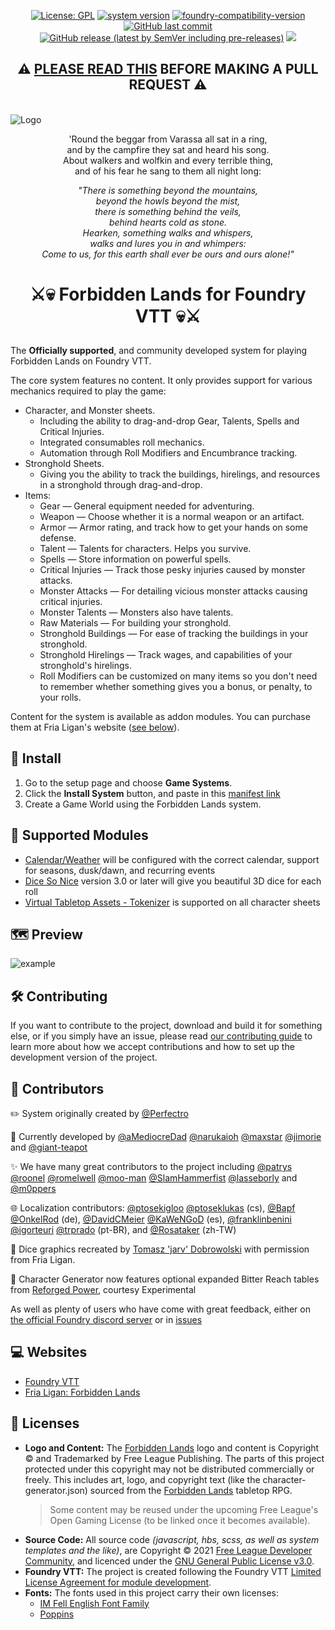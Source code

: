 <p align="center">
  <a href="https://github.com/fvtt-fria-ligan/forbidden-lands-foundry-vtt/blob/main/LICENSE" target="_blank">
    <img alt="License: GPL" src="https://img.shields.io/github/license/fvtt-fria-ligan/forbidden-lands-foundry-vtt?style=flat-square&label=License"/></a>
  <a href="https://github.com/fvtt-fria-ligan/forbidden-lands-foundry-vtt/releases/latest" target="_blank"><img alt="system version" src="https://img.shields.io/badge/dynamic/json.svg?url=https%3A%2F%2Fraw.githubusercontent.com%2Ffvtt-fria-ligan%2Fforbidden-lands-foundry-vtt%2Fmain%2Fstatic%2Fsystem.json&label=Version&query=$.version&colorB=blue&style=flat-square"/></a>
  <a href="https://foundryvtt.com" target="_blank">
    <img src="https://img.shields.io/badge/dynamic/json.svg?url=https%3A%2F%2Fraw.githubusercontent.com%2Ffvtt-fria-ligan%2Fforbidden-lands-foundry-vtt%2Fmain%2Fstatic%2Fsystem.json&label=Foundry&query=$.compatibleCoreVersion&colorB=blue&style=flat-square" alt="foundry-compatibility-version"/></a>
  <a href="https://github.com/fvtt-fria-ligan/forbidden-lands-foundry-vtt/graphs/commit-activity" target="_blank"><img alt="GitHub last commit" src="https://img.shields.io/github/last-commit/fvtt-fria-ligan/forbidden-lands-foundry-vtt?style=flat-square&color=purple&label=Last%20commit"></a>
 <a href="https://github.com/fvtt-fria-ligan/forbidden-lands-foundry-vtt/releases/latest/" target="_blank"><img alt="GitHub release (latest by SemVer including pre-releases)" src="https://img.shields.io/badge/dynamic/json?color=red&label=Downloads&query=$.assets.1.download_count&url=https%3A%2F%2Fapi.github.com%2Frepos%2Ffvtt-fria-ligan%2Fforbidden-lands-foundry-vtt%2Freleases%2Flatest&style=flat-square"></a>
  <a href="https://gitlocalize.com/repo/6008/whole_project?utm_source=badge" target="_blank"> <img src="https://gitlocalize.com/repo/6008/whole_project/badge.svg?style=flat-square&label=Gitlocalized" /></a>
  <br/>
   <h2 align="center">⚠️ <a href="https://github.com/aMediocreDad/forbidden-lands-foundry-vtt/blob/main/CONTRIBUTING.md#recycle-history-rewrite">PLEASE READ THIS</a> BEFORE MAKING A PULL REQUEST ⚠️</h2>
  <br/>
  <img src="https://user-images.githubusercontent.com/9851733/108728684-1a954b00-752a-11eb-9138-6fab6f83b2a8.jpg" alt="Logo" style="max-width:100%;" />
</p>

<p align="center">'Round the beggar from Varassa all sat in a ring, <br />and by the campfire they sat and heard his song. <br />About walkers and wolfkin and every terrible thing, <br />and of his fear he sang to them all night long:</p>
<p align="center"><em>"There is something beyond the mountains, <br />beyond the howls beyond the mist, <br />there is something behind the veils, <br />behind hearts cold as stone. <br />Hearken, something walks and whispers, <br />walks and lures you in and whimpers: <br />Come to us, for this earth shall ever be ours and ours alone!"</em></p>

# <p align="center">:crossed_swords::skull: Forbidden Lands for Foundry VTT :skull::crossed_swords:</p>

The **Officially supported**, and community developed system for playing Forbidden Lands on Foundry VTT.

The core system features no content. It only provides support for various mechanics required to play the game:

-   Character, and Monster sheets.
    -   Including the ability to drag-and-drop Gear, Talents, Spells and Critical Injuries.
    -   Integrated consumables roll mechanics.
    -   Automation through Roll Modifiers and Encumbrance tracking.
-   Stronghold Sheets.
    -   Giving you the ability to track the buildings, hirelings, and resources in a stronghold through drag-and-drop.
-   Items:
    -   Gear — General equipment needed for adventuring.
    -   Weapon — Choose whether it is a normal weapon or an artifact.
    -   Armor — Armor rating, and track how to get your hands on some defense.
    -   Talent — Talents for characters. Helps you survive.
    -   Spells — Store information on powerful spells.
    -   Critical Injuries — Track those pesky injuries caused by monster attacks.
    -   Monster Attacks — For detailing vicious monster attacks causing critical injuries.
    -   Monster Talents — Monsters also have talents.
    -   Raw Materials — For building your stronghold.
    -   Stronghold Buildings — For ease of tracking the buildings in your stronghold.
    -   Stronghold Hirelings — Track wages, and capabilities of your stronghold's hirelings.
    -   Roll Modifiers can be customized on many items so you don't need to remember whether something gives you a bonus, or penalty, to your rolls.

Content for the system is available as addon modules. You can purchase them at Fria Ligan's website ([see below](#computer-websites)).

## :rocket: Install

1. Go to the setup page and choose **Game Systems**.
2. Click the **Install System** button, and paste in this [manifest link](https://github.com/fvtt-fria-ligan/forbidden-lands-foundry-vtt/releases/latest/download/system.json)
3. Create a Game World using the Forbidden Lands system.

## :vertical_traffic_light: Supported Modules

-   [Calendar/Weather](https://foundryvtt.com/packages/calendar-weather/) will be configured with the correct calendar, support for seasons, dusk/dawn, and recurring events
-   [Dice So Nice](https://foundryvtt.com/packages/dice-so-nice/) version 3.0 or later will give you beautiful 3D dice for each roll
-   [Virtual Tabletop Assets - Tokenizer](https://foundryvtt.com/packages/vtta-tokenizer/) is supported on all character sheets

## :world_map: Preview

<img src="https://user-images.githubusercontent.com/9851733/115126329-9cf03780-9fce-11eb-953f-96cc54a097c4.png" alt="example" style="max-width:100%;" />

## :hammer_and_wrench: Contributing

If you want to contribute to the project, download and build it for something else, or if you simply have an issue, please read [our contributing guide](CONTRIBUTING.md) to learn more about how we accept contributions and how to set up the development version of the project.

## :pray: Contributors

:pencil2: System originally created by [@Perfectro](https://github.com/Perfectro)

:wrench: Currently developed by [@aMediocreDad](https://github.com/fvtt-fria-ligan/forbidden-lands-foundry-vtt/commits?author=aMediocreDad) [@narukaioh](https://github.com/fvtt-fria-ligan/forbidden-lands-foundry-vtt/commits?author=narukaioh) [@maxstar](https://github.com/fvtt-fria-ligan/forbidden-lands-foundry-vtt/commits?author=maxstar) [@jimorie](https://github.com/fvtt-fria-ligan/forbidden-lands-foundry-vtt/commits?author=jimorie) and [@giant-teapot](https://github.com/fvtt-fria-ligan/forbidden-lands-foundry-vtt/commits?author=giant-teapot)

:sparkles: We have many great contributors to the project including [@patrys](https://github.com/fvtt-fria-ligan/forbidden-lands-foundry-vtt/commits?author=patrys) [@roonel](https://github.com/fvtt-fria-ligan/forbidden-lands-foundry-vtt/commits?author=roonel) [@romelwell](https://github.com/fvtt-fria-ligan/forbidden-lands-foundry-vtt/commits?author=romelwell) [@moo-man](https://github.com/fvtt-fria-ligan/forbidden-lands-foundry-vtt/commits?author=moo-man) [@SlamHammerfist](https://github.com/fvtt-fria-ligan/forbidden-lands-foundry-vtt/commits?author=SlamHammerfist) [@lasseborly](https://github.com/fvtt-fria-ligan/forbidden-lands-foundry-vtt/commits?author=lasseborly) and [@m0ppers](https://github.com/fvtt-fria-ligan/forbidden-lands-foundry-vtt/commits?author=m0ppers)

:globe_with_meridians: Localization contributors: [@ptosekigloo](https://github.com/fvtt-fria-ligan/forbidden-lands-foundry-vtt/commits?author=ptosekigloo) [@ptoseklukas](https://github.com/fvtt-fria-ligan/forbidden-lands-foundry-vtt/commits?author=ptoseklukas) (cs), [@Bapf](https://github.com/fvtt-fria-ligan/forbidden-lands-foundry-vtt/commits?author=Bapf) [@OnkelRod](https://github.com/fvtt-fria-ligan/forbidden-lands-foundry-vtt/commits?author=OnkelRod) (de), [@DavidCMeier](https://github.com/fvtt-fria-ligan/forbidden-lands-foundry-vtt/commits?author=DavidCMeier) [@KaWeNGoD](https://github.com/fvtt-fria-ligan/forbidden-lands-foundry-vtt/commits?author=KaWeNGoD) (es), [@franklinbenini](https://github.com/fvtt-fria-ligan/forbidden-lands-foundry-vtt/commits?author=franklinbenini) [@igorteuri](https://github.com/fvtt-fria-ligan/forbidden-lands-foundry-vtt/commits?author=igorteuri) [@trprado](https://github.com/fvtt-fria-ligan/forbidden-lands-foundry-vtt/commits?author=trprado) (pt-BR), and [@Rosataker](https://github.com/fvtt-fria-ligan/forbidden-lands-foundry-vtt/commits?author=Rosataker) (zh-TW)

:game_die: Dice graphics recreated by [Tomasz 'jarv' Dobrowolski](jarv@monochrome.pl) with permission from Fria Ligan.

:mage: Character Generator now features optional expanded Bitter Reach tables from [Reforged Power](https://www.drivethrurpg.com/product/351491/Reforged-Power-for-Forbidden-Lands), courtesy Experimental

As well as plenty of users who have come with great feedback, either on [the official Foundry discord server](https://discord.gg/foundryvtt) or in [issues](/../../issues)

## :computer: Websites

-   [Foundry VTT](https://foundryvtt.com/)
-   [Fria Ligan: Forbidden Lands](https://frialigan.se/en/store/?collection_id=84541866032)

## 📝 Licenses

-   **Logo and Content:** The [Forbidden Lands](https://frialigan.se/en/store/?collection_id=84541866032) logo and content is Copyright © and Trademarked by Free League Publishing. The parts of this project protected under this copyright may not be distributed commercially or freely. This includes art, logo, and copyright text (like the character-generator.json) sourced from the [Forbidden Lands](https://frialigan.se/en/store/?collection_id=84541866032) tabletop RPG.
    > Some content may be reused under the upcoming Free League's Open Gaming License (to be linked once it becomes available).
-   **Source Code:** All source code _(javascript, hbs, scss, as well as system templates and the like)_, are Copyright © 2021 [Free League Developer Community](https://github.com/fvtt-fria-ligan), and licenced under the [GNU General Public License v3.0](https://github.com/fvtt-fria-ligan/forbidden-lands-foundry-vtt/blob/main/LICENSE).
-   **Foundry VTT:** The project is created following the Foundry VTT [Limited License Agreement for module development](https://foundryvtt.com/article/license/).
-   **Fonts:** The fonts used in this project carry their own licenses:
    -   [IM Fell English Font Family](https://fonts.google.com/specimen/IM+Fell+English)
    -   [Poppins](https://fonts.google.com/specimen/Poppins)
